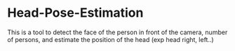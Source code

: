 # Head-Pose-Estimation
This is a tool to detect the face of the person in front of the camera, number of persons, and estimate the position of the head (exp head right, left..)
